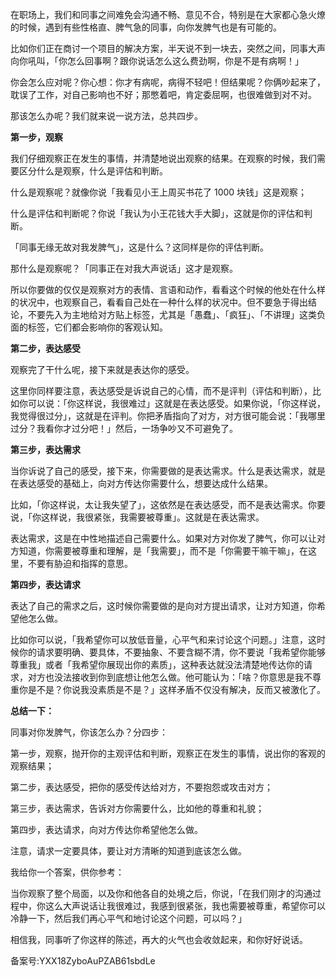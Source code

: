 在职场上，我们和同事之间难免会沟通不畅、意见不合，特别是在大家都心急火燎的时候，遇到有些性格直、脾气急的同事，向你发脾气也是有可能的。

比如你们正在商讨一个项目的解决方案，半天说不到一块去，突然之间，同事大声向你吼叫，「你怎么回事啊？跟你说话怎么这么费劲啊，你是不是有病啊！」

你会怎么应对呢？你心想：你才有病呢，病得不轻吧！但结果呢？你俩吵起来了，耽误了工作，对自己影响也不好；那憋着吧，肯定委屈啊，也很难做到对不对。

那该怎么办呢？我们就来说一说方法，总共四步。

**第一步，观察**

我们仔细观察正在发生的事情，并清楚地说出观察的结果。在观察的时候，我们需要区分什么是观察，什么是评估和判断。

什么是观察呢？就像你说「我看见小王上周买书花了 1000 块钱」这是观察；

什么是评估和判断呢？你说「我认为小王花钱大手大脚」，这就是你的评估和判断。

「同事无缘无故对我发脾气」，这是什么？这同样是你的评估判断。

那什么是观察呢？「同事正在对我大声说话」这才是观察。

所以你要做的仅仅是观察对方的表情、言语和动作，看看这个时候的他处在什么样的状况中，也观察自己，看看自己处在一种什么样的状况中。但不要急于得出结论，不要先入为主地给对方贴上标签，尤其是「愚蠢」、「疯狂」、「不讲理」这类负面的标签，它们都会影响你的客观认知。

**第二步，表达感受**

观察完了干什么呢，接下来就是表达你的感受。

这里你同样要注意，表达感受是诉说自己的心情，而不是评判（评估和判断），比如你可以说：「你这样说，我很难过」这就是在表达感受。如果你说，「你这样说，我觉得很过分」，这就是在评判。你把矛盾指向了对方，对方很可能会说：「我哪里过分？我看你才过分吧！」然后，一场争吵又不可避免了。

**第三步，表达需求**

当你诉说了自己的感受，接下来，你需要做的是表达需求。什么是表达需求，就是在表达感受的基础上，向对方传达你需要什么，想要达成什么结果。

比如，「你这样说，太让我失望了」，这依然是在表达感受，而不是表达需求。你要说，「你这样说，我很紧张，我需要被尊重」。这就是在表达需求。

表达需求，这是在中性地描述自己需要什么。如果对方对你发了脾气，你可以让对方知道，你需要被尊重和理解，是「我需要」，而不是「你需要干嘛干嘛」，在这里，不要有胁迫和指挥的意思。

**第四步，表达请求**

表达了自己的需求之后，这时候你需要做的是向对方提出请求，让对方知道，你希望他怎么做。

比如你可以说，「我希望你可以放低音量，心平气和来讨论这个问题。」注意，这时候你的请求要明确、要具体，不要抽象、不要含糊不清，你不要说「我希望你能够尊重我」或者「我希望你展现出你的素质」，这种表达就没法清楚地传达你的请求，对方也没法接收到你到底想让他怎么做。他可能认为：「啥？你意思是我不尊重你是不是？你说我没素质是不是？」这样矛盾不仅没有解决，反而又被激化了。

**总结一下：**

同事对你发脾气，你该怎么办？分四步：

第一步，观察，抛开你的主观评估和判断，观察正在发生的事情，说出你的客观的观察结果；

第二步，表达感受，把你的感受传达给对方，不要抱怨或攻击对方；

第三步，表达需求，告诉对方你需要什么，比如他的尊重和礼貌；

第四步，表达请求，向对方传达你希望他怎么做。

注意，请求一定要具体，要让对方清晰的知道到底该怎么做。

我给你一个答案，供你参考：

当你观察了整个局面，以及你和他各自的处境之后，你说，「在我们刚才的沟通过程中，你这么大声说话让我很难过，我感到很紧张，我也需要被尊重，希望你可以冷静一下，然后我们再心平气和地讨论这个问题，可以吗？」

相信我，同事听了你这样的陈述，再大的火气也会收敛起来，和你好好说话。

备案号:YXX18ZyboAuPZAB61sbdLe